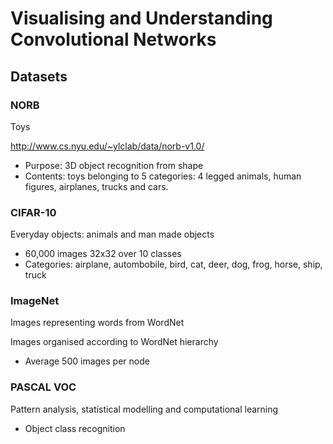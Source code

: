 # Visualising and Understanding Convolutional Networks

## Datasets
### NORB
Toys

http://www.cs.nyu.edu/~ylclab/data/norb-v1.0/
* Purpose: 3D object recognition from shape
* Contents: toys belonging to 5 categories: 4 legged animals, human
  figures, airplanes, trucks and cars.

### CIFAR-10
Everyday objects: animals and man made objects

* 60,000 images 32x32 over 10 classes
* Categories: airplane, autombobile, bird, cat, deer, dog, frog, horse,
  ship, truck

### ImageNet
Images representing words from WordNet

Images organised according to WordNet hierarchy

* Average 500 images per node

### PASCAL VOC
Pattern analysis, statistical modelling and computational learning

* Object class recognition
